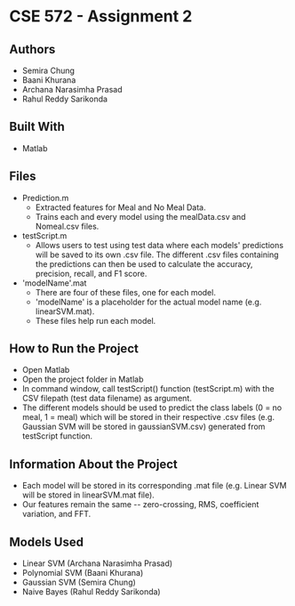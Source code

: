 # CSE 572 - Assignment 2

## Authors
* Semira Chung
* Baani Khurana
* Archana Narasimha Prasad
* Rahul Reddy Sarikonda

## Built With
* Matlab

## Files
- Prediction.m
   - Extracted features for Meal and No Meal Data.
   - Trains each and every model using the mealData.csv and Nomeal.csv files.
- testScript.m
   - Allows users to test using test data where each models' predictions will be saved to its own .csv file. The different .csv files containing the predictions can then be used to calculate the accuracy, precision, recall, and F1 score. 
- 'modelName'.mat
   - There are four of these files, one for each model. 
   - 'modelName' is a placeholder for the actual model name (e.g. linearSVM.mat).
   - These files help run each model.

## How to Run the Project
* Open Matlab
* Open the project folder in Matlab
* In command window, call testScript() function (testScript.m) with the CSV filepath (test data filename) as argument.
* The different models should be used to predict the class labels (0 = no meal, 1 = meal) which will be stored in their respective .csv files (e.g. Gaussian SVM will be stored in gaussianSVM.csv) generated from testScript function.

## Information About the Project
* Each model will be stored in its corresponding .mat file (e.g. Linear SVM will be stored in linearSVM.mat file).
* Our features remain the same -- zero-crossing, RMS, coefficient variation, and FFT.

## Models Used
* Linear SVM (Archana Narasimha Prasad)
* Polynomial SVM (Baani Khurana)
* Gaussian SVM (Semira Chung)
* Naive Bayes (Rahul Reddy Sarikonda)
